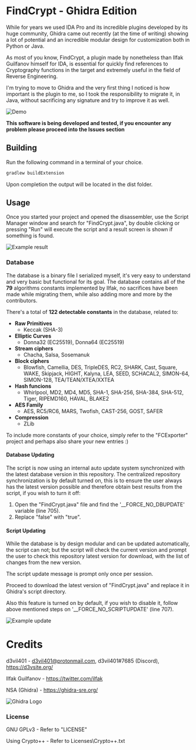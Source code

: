 # FindCrypt - Ghidra Edition

While for years we used IDA Pro and its incredible plugins developed by its huge community, Ghidra came out recently (at the time of writing) showing a lot of potential and an incredible modular design for customization both in Python or Java.

As most of you know, FindCrypt, a plugin made by nonetheless than Ilfak Guilfanov himself for IDA, is essential for quickly find references to Cryptography functions in the target and extremely useful in the field of Reverse Engineering.

I'm trying to move to Ghidra and the very first thing I noticed is how important is the plugin to me, so I took the responsibility to migrate it, in Java, without sacrificing any signature and try to improve it as well.

![Demo](https://github.com/d3v1l401/FindCrypt-Ghidra/blob/master/Misc/demo.gif)

**This software is being developed and tested, if you encounter any problem please proceed into the Issues section**

## Building

Run the following command in a terminal of your choice.

```bash
gradlew buildExtension
```

Upon completion the output will be located in the dist folder.

## Usage

Once you started your project and opened the disassembler, use the Script Manager window and search for "FindCrypt.java",
by double clicking or pressing "Run" will execute the script and a result screen is shown if something is found.

![Example result](https://github.com/d3v1l401/FindCrypt-Ghidra/blob/master/Misc/resDemo.png)

### Database

The database is a binary file I serialized myself, it's very easy to understand and very basic but functional for its goal.
The database contains all of the **79** algorithms constants implemented by Ilfak, no sacrifices have been made while migrating them, while also adding more and more by the contributors.


There's a total of **122 detectable constants** in the database, related to:

* **Raw Primitives**
	* Keccak (SHA-3)
* **Elliptic Curves**
	* Donna32 (EC25519), Donna64 (EC25519)
* **Stream ciphers**
    * Chacha, Salsa, Sosemanuk
* **Block ciphers**
    * Blowfish, Camellia, DES, TripleDES, RC2, SHARK, Cast, Square, WAKE, Skipjack, HIGHT, Kalyna, LEA, SEED, SCHACAL2, SIMON-64, SIMON-128, TEA/TEAN/XTEA/XXTEA
* **Hash funcions**
    * Whirlpool, MD2, MD4, MD5, SHA-1, SHA-256, SHA-384, SHA-512, Tiger, RIPEMD160, HAVAL, BLAKE2
* **AES Family**
    * AES, RC5/RC6, MARS, Twofish, CAST-256, GOST, SAFER
* **Compression**
    * ZLib

To include more constants of your choice, simply refer to the "FCExporter" project and perhaps also share your new entries :)

#### Database Updating

The script is now using an internal auto update system synchronized with the latest database version in this repository.
The centralized repository synchronization is by default turned on, this is to ensure the user always has the latest version possible
and therefore obtain best results from the script, if you wish to turn it off:

1. Open the "FindCrypt.java" file and find the '__FORCE_NO_DBUPDATE' variable (line 705).
2. Replace "false" with "true".

#### Script Updating

While the database is by design modular and can be updated automatically, the script can not; but the script will check the current version and prompt the user to check this repository latest version for download, with the list of changes from the new version.

The script update message is prompt only once per session.

Proceed to download the latest version of "FindCrypt.java" and replace it in Ghidra's script directory.

Also this feature is turned on by default, if you wish to disable it, follow above mentioned steps on '__FORCE_NO_SCRIPTUPDATE' (line 707).

![Example update](https://github.com/d3v1l401/FindCrypt-Ghidra/blob/master/Misc/updDemo.png)

# Credits
d3vil401 - d3vil401@protonmail.com, d3vil401#7685 (Discord), https://d3vsite.org/

Ilfak Guilfanov - https://twitter.com/ilfak

NSA (Ghidra) - https://ghidra-sre.org/

![Ghidra Logo](https://media.defense.gov/2019/Mar/05/2002096238/400/400/0/190503-D-IM742-3002.PNG)

### License

GNU GPLv3 - Refer to "LICENSE"

Using Crypto++ - Refer to Licenses\Crypto++.txt
